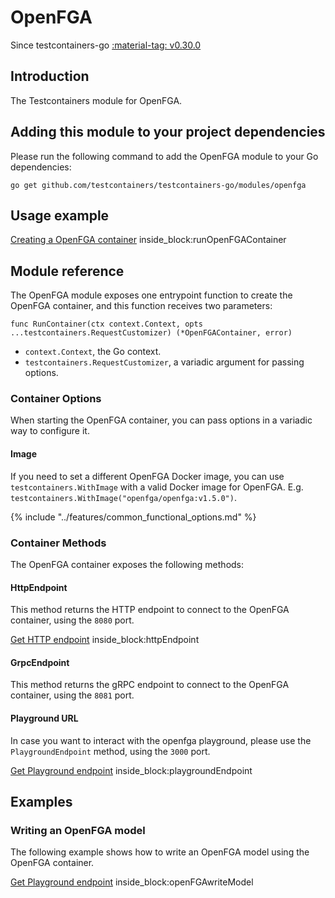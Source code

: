 # OpenFGA

Since testcontainers-go <a href="https://github.com/testcontainers/testcontainers-go/releases/tag/v0.30.0"><span class="tc-version">:material-tag: v0.30.0</span></a>

## Introduction

The Testcontainers module for OpenFGA.

## Adding this module to your project dependencies

Please run the following command to add the OpenFGA module to your Go dependencies:

```
go get github.com/testcontainers/testcontainers-go/modules/openfga
```

## Usage example

<!--codeinclude-->
[Creating a OpenFGA container](../../modules/openfga/examples_test.go) inside_block:runOpenFGAContainer
<!--/codeinclude-->

## Module reference

The OpenFGA module exposes one entrypoint function to create the OpenFGA container, and this function receives two parameters:

```golang
func RunContainer(ctx context.Context, opts ...testcontainers.RequestCustomizer) (*OpenFGAContainer, error)
```

- `context.Context`, the Go context.
- `testcontainers.RequestCustomizer`, a variadic argument for passing options.

### Container Options

When starting the OpenFGA container, you can pass options in a variadic way to configure it.

#### Image

If you need to set a different OpenFGA Docker image, you can use `testcontainers.WithImage` with a valid Docker image
for OpenFGA. E.g. `testcontainers.WithImage("openfga/openfga:v1.5.0")`.

{% include "../features/common_functional_options.md" %}

### Container Methods

The OpenFGA container exposes the following methods:

#### HttpEndpoint

This method returns the HTTP endpoint to connect to the OpenFGA container, using the `8080` port.

<!--codeinclude-->
[Get HTTP endpoint](../../modules/openfga/examples_test.go) inside_block:httpEndpoint
<!--/codeinclude-->

#### GrpcEndpoint

This method returns the gRPC endpoint to connect to the OpenFGA container, using the `8081` port.

#### Playground URL

In case you want to interact with the openfga playground, please use the `PlaygroundEndpoint` method, using the `3000` port.

<!--codeinclude-->
[Get Playground endpoint](../../modules/openfga/examples_test.go) inside_block:playgroundEndpoint
<!--/codeinclude-->

## Examples

### Writing an OpenFGA model

The following example shows how to write an OpenFGA model using the OpenFGA container.

<!--codeinclude-->
[Get Playground endpoint](../../modules/openfga/examples_test.go) inside_block:openFGAwriteModel
<!--/codeinclude-->

